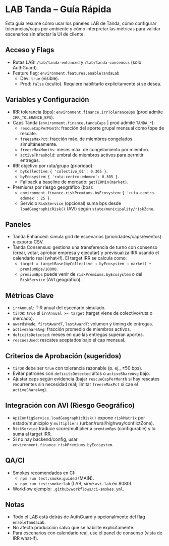 # LAB Tanda – Guía Rápida

Esta guía resume cómo usar los paneles LAB de Tanda, cómo configurar tolerancias/caps por ambiente y cómo interpretar las métricas para validar escenarios sin afectar la UI de cliente.

## Acceso y Flags
- Rutas LAB: `/lab/tanda-enhanced` y `/lab/tanda-consensus` (solo AuthGuard).
- Feature flag: `environment.features.enableTandaLab`
  - Dev: `true` (visible).
  - Prod: `false` (oculto). Requiere habilitarlo explícitamente si se desea.

## Variables y Configuración
- IRR tolerancia (bps): `environment.finance.irrToleranceBps` (prod admite `IRR_TOLERANCE_BPS`).
- Caps Tanda (`environment.finance.tandaCaps` | prod admite `TANDA_*`):
  - `rescueCapPerMonth`: fracción del aporte grupal mensual como tope de rescate.
  - `freezeMaxPct`: fracción máx. de miembros congelados simultáneamente.
  - `freezeMaxMonths`: meses máx. de congelamiento por miembro.
  - `activeThreshold`: umbral de miembros activos para permitir entregas.
- IRR objetivo por ruta/grupo (prioridad):
  - `byCollective`: `{ 'colectivo_01': 0.305 }`.
  - `byEcosystem`: `{ 'ruta-centro-edomex': 0.305 }`.
  - Fallback a baseline de mercado: `getTIRMin(market)`.
- Premiums por riesgo geográfico (bps):
  - `environment.finance.riskPremiums.byEcosystem`: `{ 'ruta-centro-edomex': 25 }`.
  - Servicio `RiskService` (opcional) suma bps desde `loadGeographicRisk()` (AVI) según `state/municipality/riskZone`.

## Paneles
- Tanda Enhanced: simula grid de escenarios (prioridades/caps/eventos) y exporta CSV.
- Tanda Consensus: gestiona una transferencia de turno con consenso (crear, votar, aprobar empresa y ejecutar) y previsualiza IRR usando el calendario real (what‑if). El target IRR se calcula como:
  - `target = targetBase(byCollective → byEcosystem → market) + premiumBps/10000`.
  - `premiumBps` puede venir de `riskPremiums.byEcosystem` o del `RiskService` (AVI geográfico).

## Métricas Clave
- `irrAnnual`: TIR anual del escenario simulado.
- `tirOK`: `true` si `irrAnnual >= target` (target viene de colectivo/ruta o mercado).
- `awardsMade`, `firstAwardT`, `lastAwardT`: volumen y timing de entregas.
- `activeShareAvg`: fracción promedio de miembros activos.
- `deficitsDetected`: meses en que las entregas superan aportes.
- `rescuesUsed`: rescates aceptados bajo el cap mensual.

## Criterios de Aprobación (sugeridos)
- `tirOK` debe ser `true` con tolerancia razonable (p. ej., ±50 bps).
- Evitar patrones con `deficitsDetected` altos o `activeShareAvg` bajo.
- Ajustar caps según evidencia (bajar `rescueCapPerMonth` si hay rescates recurrentes sin necesidad real; limitar `freezeMaxPct` si cae el `activeShareAvg`).

## Integración con AVI (Riesgo Geográfico)
- `ApiConfigService.loadGeographicRisk()` expone `riskMatrix` por estado/municipio y `multipliers` (urban/rural/highway/conflictZone).
- `RiskService` traduce score/multiplier a `premiumBps` (configurable) y lo suma al target IRR.
- Si no hay backend/config, usar `environment.finance.riskPremiums.byEcosystem`.

## QA/CI
- Smokes recomendados en CI:
  - `npm run test:smoke:guided` (MAIN).
  - `npm run test:smoke:lab` (LAB, sirve `avi-lab` en 8080).
- Workflow ejemplo: `.github/workflows/ci-smokes.yml`.

## Notas
- Todo el LAB está detrás de AuthGuard y opcionalmente del flag `enableTandaLab`.
- No afecta producción salvo que se habilite explícitamente.
- Para escenarios con calendario real, use el panel de consenso (vista de IRR what‑if).

